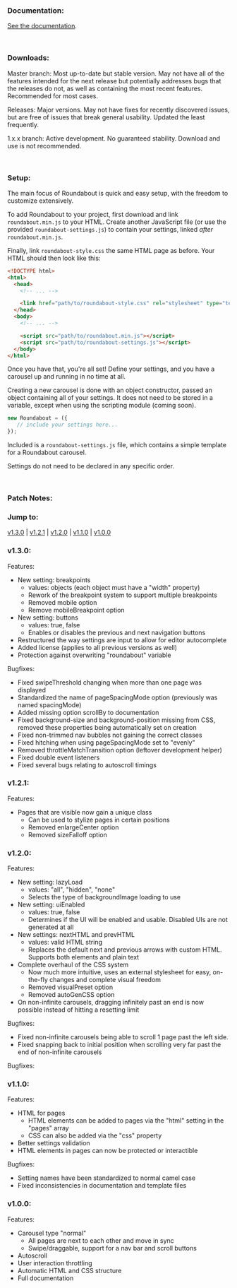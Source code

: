 ### Documentation:

[See the documentation](https://dougalcaleb.github.io/roundabout/docs).

<br/>

### Downloads:

Master branch: Most up-to-date but stable version. May not have all of the features intended for the next release but potentially addresses bugs that the releases do not, as well as containing the most recent features. Recommended for most cases.

Releases: Major versions. May not have fixes for recently discovered issues, but are free of issues that break general usability. Updated the least frequently.

1.x.x branch: Active development. No guaranteed stability. Download and use is not recommended.

<br/>

### Setup:

The main focus of Roundabout is quick and easy setup, with the freedom to customize extensively.

To add Roundabout to your project, first download and link ```roundabout.min.js``` to your HTML. Create another JavaScript file (or use the provided ```roundabout-settings.js```) to contain your settings, linked *after* ```roundabout.min.js```.

Finally, link ```roundabout-style.css``` the same HTML page as before. Your HTML should then look like this:

```html
<!DOCTYPE html>
<html>
  <head>
    <!-- ... -->

    <link href="path/to/roundabout-style.css" rel="stylesheet" type="text/css">
  </head>
  <body>
    <!-- ... -->

    <script src="path/to/roundabout.min.js"></script>
    <script src="path/to/roundabout-settings.js"></script>
  </body>
</html>
```
Once you have that, you're all set! Define your settings, and you have a carousel up and running in no time at all.

Creating a new carousel is done with an object constructor, passed an object containing all of your settings. It does not need to be stored in a variable, except when using the scripting module (coming soon).
```javascript
new Roundabout = ({
   // include your settings here...
});
```

Included is a ```roundabout-settings.js``` file, which contains a simple template for a Roundabout carousel.

Settings do not need to be declared in any specific order.

<br/>

### Patch Notes:

### Jump to:
[v1.3.0](#v130) | [v1.2.1](#v121) | [v1.2.0](#v120) | [v1.1.0](#v110) | [v1.0.0](#v100)

### v1.3.0:
Features:
   *  New setting: breakpoints
      *  values: objects (each object must have a "width" property)
      *  Rework of the breakpoint system to support multiple breakpoints
      *  Removed mobile option
      *  Remove mobileBreakpoint option
   *  New setting: buttons
      *  values: true, false
      *  Enables or disables the previous and next navigation buttons
   *  Restructured the way settings are input to allow for editor autocomplete
   *  Added license (applies to all previous versions as well)
   *  Protection against overwriting "roundabout" variable

Bugfixes:
   *  Fixed swipeThreshold changing when more than one page was displayed
   *  Standardized the name of pageSpacingMode option (previously was named spacingMode)
   *  Added missing option scrollBy to documentation
   *  Fixed background-size and background-position missing from CSS, removed these properties being automatically set on creation
   *  Fixed non-trimmed nav bubbles not gaining the correct classes
   *  Fixed hitching when using pageSpacingMode set to "evenly"
   *  Removed throttleMatchTransition option (leftover development helper)
   *  Fixed double event listeners
   *  Fixed several bugs relating to autoscroll timings

### v1.2.1:
Features:
   *  Pages that are visible now gain a unique class
      *  Can be used to stylize pages in certain positions
      *  Removed enlargeCenter option
      *  Removed sizeFalloff option

### v1.2.0:
Features:
*  New setting: lazyLoad
   *  values: "all", "hidden", "none"
   *  Selects the type of backgroundImage loading to use
*  New setting: uiEnabled
   *  values: true, false
   *  Determines if the UI will be enabled and usable. Disabled UIs are not generated at all
*  New settings: nextHTML and prevHTML
   *  values: valid HTML string
   *  Replaces the default next and previous arrows with custom HTML. Supports both elements and plain text
*  Complete overhaul of the CSS system
      *  Now much more intuitive, uses an external stylesheet for easy, on-the-fly changes and complete visual freedom
      *  Removed visualPreset option
      *  Removed autoGenCSS option
*  On non-infinite carousels, dragging infinitely past an end is now possible instead of hitting a resetting limit

Bugfixes:
   *  Fixed non-infinite carousels being able to scroll 1 page past the left side.
   *  Fixed snapping back to initial position when scrolling very far past the end of non-infinite carousels

Bugfixes:

### v1.1.0:
Features:
*  HTML for pages
   *  HTML elements can be added to pages via the "html" setting in the "pages" array
   *  CSS can also be added via the "css" property
*  Better settings validation
*  HTML elements in pages can now be protected or interactible

Bugfixes:
*  Setting names have been standardized to normal camel case
*  Fixed inconsistencies in documentation and template files

### v1.0.0:
Features:
* Carousel type "normal"
   * All pages are next to each other and move in sync
   * Swipe/draggable, support for a nav bar and scroll buttons
* Autoscroll
* User interaction throttling
* Automatic HTML and CSS structure
* Full documentation
